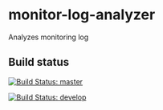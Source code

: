 # monitor-log-analyzer
Analyzes monitoring log

## Build status

[![Build Status: master](https://travis-ci.org/ysden123/monitor-log-analyzer.svg?branch=master)](https://travis-ci.org/ysden123/monitor-log-analyzer)

[![Build Status: develop](https://travis-ci.org/ysden123/monitor-log-analyzer.svg?branch=develop)](https://travis-ci.org/ysden123/monitor-log-analyzer)